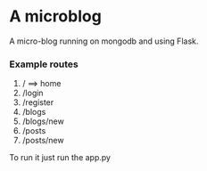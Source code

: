 # A microblog

A micro-blog running on mongodb and using Flask. 

### Example routes

1. /   ==> home 
2. /login
3. /register
4. /blogs
5. /blogs/new
6. /posts
7. /posts/new

To run it just run the app.py

